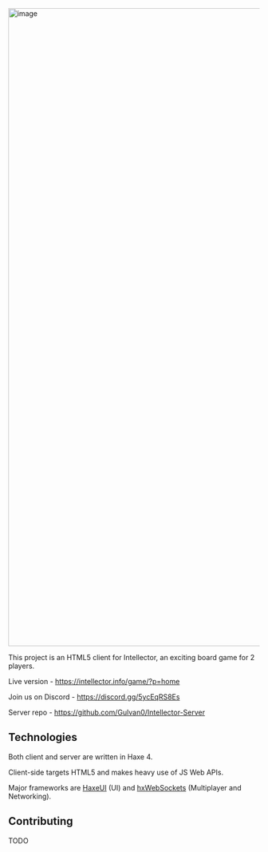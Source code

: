 <img width="1277" alt="image" src="https://user-images.githubusercontent.com/16256911/235146759-b9f3c4a4-80c7-4d7b-8238-c4d45d0f2293.png">

This project is an HTML5 client for Intellector, an exciting board game for 2 players.



Live version - https://intellector.info/game/?p=home

Join us on Discord - https://discord.gg/5ycEqRS8Es

Server repo - https://github.com/Gulvan0/Intellector-Server

## Technologies

Both client and server are written in Haxe 4.



Client-side targets HTML5 and makes heavy use of JS Web APIs.



Major frameworks are [HaxeUI](https://github.com/haxeui/haxeui-core) (UI) and [hxWebSockets](https://github.com/ianharrigan/hxWebSockets) (Multiplayer and Networking).

## Contributing

TODO
